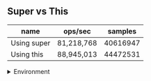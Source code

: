 ## Super vs This

|name|ops/sec|samples|
|-|-|-|
|Using super|81,218,768|40616947|
|Using this|88,945,013|44472531|


<details>
<summary>Environment</summary>

* __Machine:__ linux x64 | 4 vCPUs | 7.6GB Mem
* __Run:__ Fri Oct 17 2025 17:28:09 GMT+0000 (Coordinated Universal Time)
* __Node:__ `v24.0.0`
</details>

<!--
{"environment":{"platform":"linux","arch":"x64","cpus":4,"totalMemory":7.59783935546875},"benchmarks":[{"name":"Using super","samples":40616947,"opsSec":81218768.466311},{"name":"Using this","samples":44472531,"opsSec":88945013.96969245}]}-->

